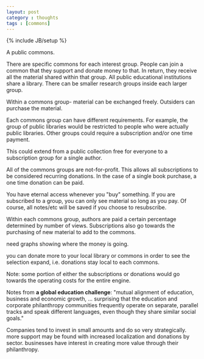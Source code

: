 ```yaml
---
layout: post
category : thoughts
tags : [commons]
---
```

{% include JB/setup %}

A public commons.

There are specific commons for each interest group. People can join a common that they support and
donate money to that. In return, they receive all the material shared within that group. All public
educational institutions share a library. There can be smaller research groups inside each larger
group.

Within a commons group- material can be exchanged freely. Outsiders can purchase the material.

Each commons group can have different requirements. For example, the group of public libraries would
be restricted to people who were actually public libraries. Other groups could require a
subscription and/or one time payment.

This could extend from a public collection free for everyone to a subscription group for a single
author.

All of the commons groups are not-for-profit. This allows all subscriptions to be considered
recurring donations. In the case of a single book purchase, a one time donation can be paid.

You have eternal access whenever you "buy" something. If you are subscribed to a group, you can only
see material so long as you pay. Of course, all notes/etc will be saved if you choose to
resubscribe.

Within each commons group, authors are paid a certain percentage determined by number of views.
Subscriptions also go towards the purchasing of new material to add to the commons.

need graphs showing where the money is going.

you can donate more to your local library or commons in order to see the selection expand, i.e.
donations stay local to each commons.

Note: some portion of either the subscriptions or donations would go towards the operating costs
for the entire engine.


Notes from **a global education challenge**: "mutual alignment of education, business and economic
growth, ... surprising that the education and corporate philanthropy communities frequently operate
on separate, parallel tracks and speak different languages, even though they share similar social
goals."

Companies tend to invest in small amounts and do so very strategically. more support may be found
with increased localization and donations by sector. businesses have interest in creating more value
through their philanthropy.

